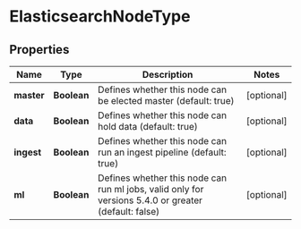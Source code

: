 # ElasticsearchNodeType

## Properties
Name | Type | Description | Notes
------------ | ------------- | ------------- | -------------
**master** | **Boolean** | Defines whether this node can be elected master (default: true) |  [optional]
**data** | **Boolean** | Defines whether this node can hold data (default: true) |  [optional]
**ingest** | **Boolean** | Defines whether this node can run an ingest pipeline (default: true) |  [optional]
**ml** | **Boolean** | Defines whether this node can run ml jobs, valid only for versions 5.4.0 or greater (default: false) |  [optional]
